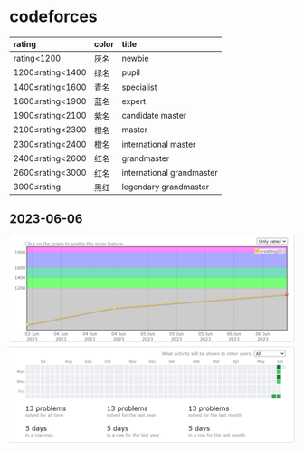 # codeforces
| rating           | color | title                     |
| :--------------- | :---- | :------------------------ |
| rating<1200      | 灰名  | newbie                    |
| 1200≤rating<1400 | 绿名  | pupil                     |
| 1400≤rating<1600 | 青名  | specialist                |
| 1600≤rating<1900 | 蓝名  | expert                    |
| 1900≤rating<2100 | 紫名  | candidate master          |
| 2100≤rating<2300 | 橙名  | master                    |
| 2300≤rating<2400 | 橙名  | international master      |
| 2400≤rating<2600 | 红名  | grandmaster               |
| 2600≤rating<3000 | 红名  | international grandmaster |
| 3000≤rating      | 黑红  | legendary grandmaster     |

## 2023-06-06
![2023-06-06](images/cf-23-06-06.png)
